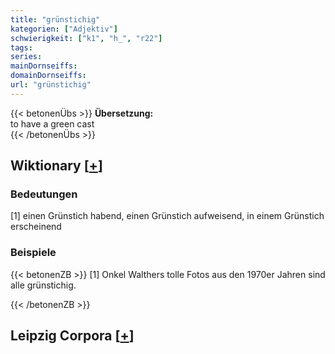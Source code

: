 ```yaml
---
title: "grünstichig"
kategorien: ["Adjektiv"]
schwierigkeit: ["k1", "h_", "r22"]
tags:
series:
mainDornseiffs:
domainDornseiffs:
url: "grünstichig"
---
```


{{< betonenÜbs >}}
**Übersetzung:**  
to have a green cast  
{{< /betonenÜbs >}}

## Wiktionary [[+](https://de.wiktionary.org/wiki/grünstichig)]

### Bedeutungen
[1] einen Grünstich habend, einen Grünstich aufweisend, in einem Grünstich erscheinend  

### Beispiele
{{< betonenZB >}}
[1] Onkel Walthers tolle Fotos aus den 1970er Jahren sind alle grünstichig.  

{{< /betonenZB >}}

## Leipzig Corpora [[+](https://corpora.uni-leipzig.de/en/res?word=grünstichig&corpusId=deu_newscrawl-public_2018)]

